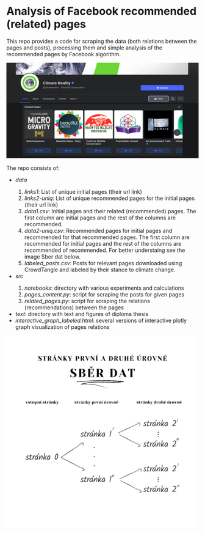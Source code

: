 # Analysis of Facebook recommended (related) pages

This repo provides a code for scraping the data (both relations between the pages and posts), 
processing them and simple analysis of the recommended pages by Facebook algorithm.

![related pages](img/related-pages.png "Related Pages")



The repo consists of:
<ul>
    <li><i>data</i></li>
        <ol>
        <li><i>links1</i>: 
        List of unique initial pages (their url link)</li>
        <li><i>links2-uniq</i>: 
        List of unique recommended pages for the initial pages (their url link)</li>
        <li><i>data1.csv</i>: 
        Initial pages and their related (recommended) pages. 
        The first column are initial pages and the rest of the columns are recommended.</li>
        <li><i>data2-uniq.csv</i>: 
        Recommended pages for initial pages and recommended for that recommended pages.
        The first column are recommended for initial pages and the rest of the columns are recommended of recommended.
        For better understaing see the image Sber dat below.</li>
        <li><i>labeled_posts.csv</i>: 
        Posts for relevant pages downloaded using CrowdTangle and labeled by their stance to climate change.</li>
        </ol>
    <li><i>src</i></li>
        <ol>
        <li><i>notebooks</i>: directory with various experiments and calculations</li>
        <li><i>pages_content.py</i>: script for scraping the posts for given pages</li>
        <li><i>related_pages.py</i>: script for scraping the relations (recommendations) between the pages</li>
        </ol>
    <li><i>text</i>: directory with text and figures of diploma thesis</li>
    <li><i>interactive_graph_labeled.html</i>: 
    several versions of interactive plotly graph visualization of pages relations</li>
</ul>


![sber dat](text/obrazky/sber_dat.jpg "Sber dat")
